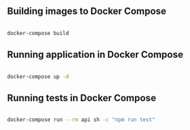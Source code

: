 ## Building images to Docker Compose

```sh

docker-compose build

```

## Running application in Docker Compose

```sh

docker-compose up -d

```

## Running tests in Docker Compose

```sh

docker-compose run --rm api sh -c "npm run test"

```
